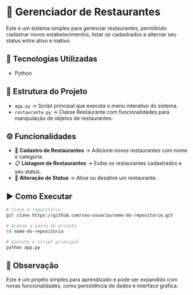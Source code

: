 # 📌 Gerenciador de Restaurantes  

Este é um sistema simples para gerenciar restaurantes, permitindo cadastrar novos estabelecimentos, listar os cadastrados e alternar seu status entre ativo e inativo.  

## 🚀 Tecnologias Utilizadas  
- Python  

## 📂 Estrutura do Projeto  
- `app.py` → Script principal que executa o menu interativo do sistema.  
- `restaurante.py` → Classe Restaurante com funcionalidades para manipulação de objetos de restaurantes.  

## ⚙️ Funcionalidades  
- 📌 **Cadastro de Restaurantes** → Adicione novos restaurantes com nome e categoria.  
- 📋 **Listagem de Restaurantes** → Exibe os restaurantes cadastrados e seu status.  
- 🔄 **Alteração de Status** → Ative ou desative um restaurante.  

## ▶️ Como Executar  
```sh
# Clone o repositório
git clone https://github.com/seu-usuario/nome-do-repositorio.git

# Acesse a pasta do projeto
cd nome-do-repositorio

# Execute o script principal
python app.py
```

## 📌 Observação  
Este é um projeto simples para aprendizado e pode ser expandido com novas funcionalidades, como persistência de dados e interface gráfica.  
